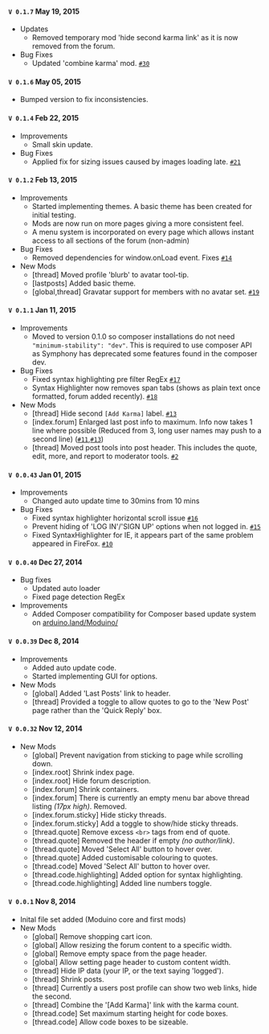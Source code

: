 #### `V 0.1.7` May 19, 2015

- Updates
  - Removed temporary mod 'hide second karma link' as it is now removed from the forum.
- Bug Fixes
  - Updated 'combine karma' mod. [`#30`](https://github.com/Chris--A/Moduino/issues/30)

#### `V 0.1.6` May 05, 2015

- Bumped version to fix inconsistencies.

#### `V 0.1.4` Feb 22, 2015

- Improvements
  - Small skin update.
- Bug Fixes
  - Applied fix for sizing issues caused by images loading late. [`#21`](https://github.com/Chris--A/Moduino/issues/21)

#### `V 0.1.2` Feb 13, 2015

- Improvements
  - Started implementing themes. A basic theme has been created for initial testing.
  - Mods are now run on more pages giving a more consistent feel.
  - A menu system is incorporated on every page which allows instant access to all sections of the forum (non-admin)
- Bug Fixes
  - Removed dependencies for window.onLoad event. Fixes [`#14`](https://github.com/Chris--A/Moduino/issues/14)
- New Mods
  - [thread] Moved profile 'blurb' to avatar tool-tip.
  - [lastposts] Added basic theme.
  - [global,thread] Gravatar support for members with no avatar set. [`#19`](https://github.com/Chris--A/Moduino/issues/19)


#### `V 0.1.1` Jan 11, 2015

- Improvements
  - Moved to version 0.1.0 so composer installations do not need `"minimum-stability": "dev"`.
    This is required to use composer API as Symphony has deprecated some features found in the composer dev.
- Bug Fixes
  - Fixed syntax highlighting pre filter RegEx [`#17`](https://github.com/Chris--A/Moduino/issues/17)
  - Syntax Highlighter now removes span tabs (shows as plain text once formatted, forum added recently). [`#18`](https://github.com/Chris--A/Moduino/issues/18)
- New Mods
  - [thread] Hide second `[Add Karma]` label. [`#13`](https://github.com/Chris--A/Moduino/issues/13)
  - [index.forum] Enlarged last post info to maximum. Info now takes 1 line where possible (Reduced from 3, long user names may push to a second line) ([`#11`](https://github.com/Chris--A/Moduino/issues/11),[`#13`](https://github.com/Chris--A/Moduino/issues/13))
  - [thread] Moved post tools into post header. This includes the quote, edit, more, and report to moderator tools. [`#2`](https://github.com/Chris--A/Moduino/issues/2)

#### `V 0.0.43` Jan 01, 2015

- Improvements
  - Changed auto update time to 30mins from 10 mins
- Bug Fixes
  - Fixed syntax highlighter horizontal scroll issue [`#16`](https://github.com/Chris--A/Moduino/issues/16)
  - Prevent hiding of 'LOG IN'/'SIGN UP' options when not logged in. [`#15`](https://github.com/Chris--A/Moduino/issues/15)
  - Fixed SyntaxHighlighter for IE, it appears part of the same problem appeared in FireFox. [`#10`](https://github.com/Chris--A/Moduino/issues/10)

#### `V 0.0.40` Dec 27, 2014

- Bug fixes
  - Updated auto loader
  - Fixed page detection RegEx
- Improvements
  - Added Composer compatibility for Composer based update system on [arduino.land/Moduino/](http://arduino.land/Moduino/)
  
#### `V 0.0.39` Dec 8, 2014

- Improvements
  - Added auto update code.
  - Started implementing GUI for options.
- New Mods
  - [global] Added 'Last Posts' link to header.
  - [thread] Provided a toggle to allow quotes to go to the 'New Post' page rather than the 'Quick Reply' box.
	
#### `V 0.0.32` Nov 12, 2014

- New Mods
  - [global] Prevent navigation from sticking to page while scrolling down.
  - [index.root] Shrink index page.
  - [index.root] Hide forum description.
  - [index.forum] Shrink containers.
  - [index.forum] There is currently an empty menu bar above thread listing *(17px high)*. Removed.
  - [index.forum.sticky] Hide sticky threads.
  - [index.forum.sticky] Add a toggle to show/hide sticky threads.
  - [thread.quote] Remove excess `<br>` tags from end of quote.
  - [thread.quote] Removed the header if empty *(no author/link)*.
  - [thread.quote] Moved 'Select All' button to hover over.
  - [thread.quote] Added customisable colouring to quotes.
  - [thread.code] Moved 'Select All' button to hover over.  
  - [thread.code.highlighting] Added option for syntax highlighting.
  - [thread.code.highlighting] Added line numbers toggle.

#### `V 0.0.1` Nov 8, 2014
- Inital file set added (Moduino core and first mods)
- New Mods
  - [global] Remove shopping cart icon.
  - [global] Allow resizing the forum content to a specific width.
  - [global] Remove empty space from the page header. 
  - [global] Allow setting page header to custom content width.
  - [thread] Hide IP data (your IP, or the text saying 'logged').
  - [thread] Shrink posts.
  - [thread] Currently a users post profile can show two web links, hide the second.
  - [thread] Combine the '[Add Karma]' link with the karma count.  
  - [thread.code] Set maximum starting height for code boxes.
  - [thread.code] Allow code boxes to be sizeable.  